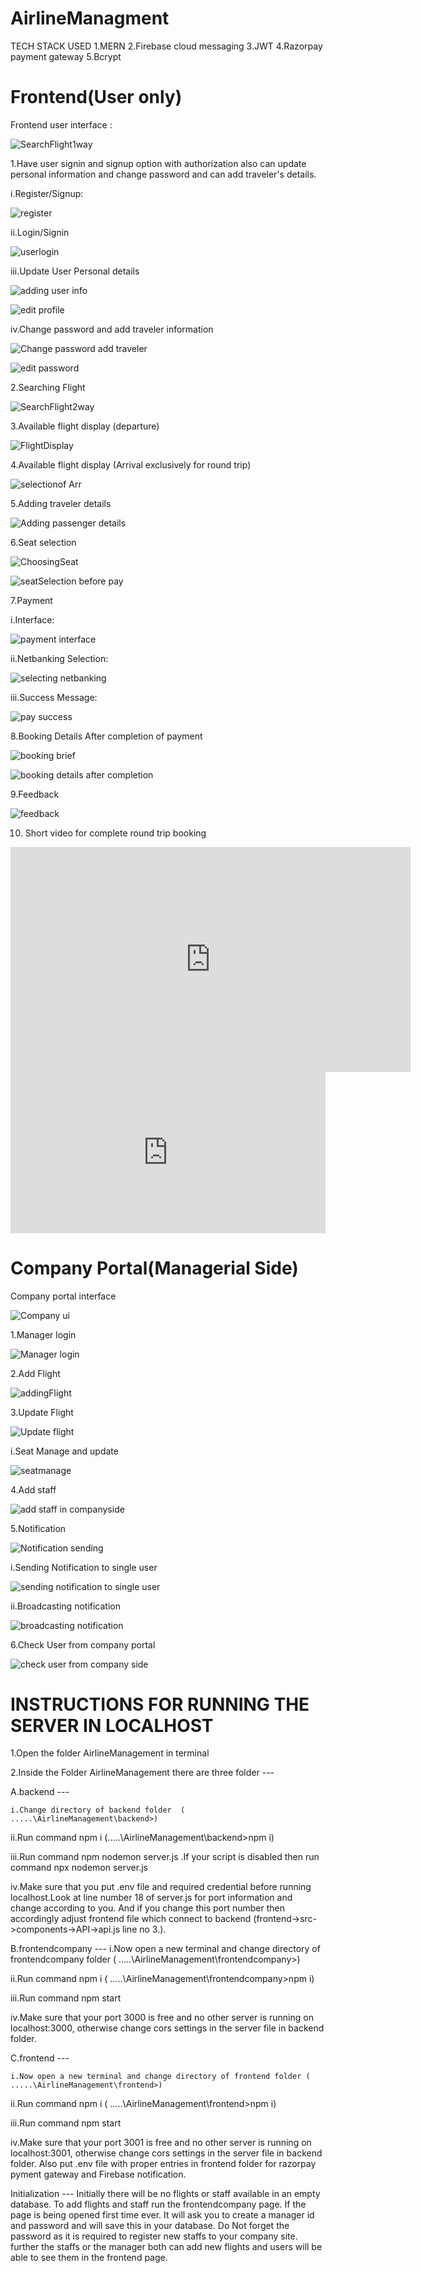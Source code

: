 
# AirlineManagment
TECH STACK USED
1.MERN 
2.Firebase cloud messaging
3.JWT
4.Razorpay payment gateway
5.Bcrypt

# Frontend(User only)
Frontend user interface :


![SearchFlight1way](https://github.com/user-attachments/assets/73c86120-82a9-4251-9604-bf56ded4fb35)


1.Have user signin and signup option with authorization  also can update personal information and change password and can add traveler's details.


i.Register/Signup:

![register](https://github.com/user-attachments/assets/9424c587-65a6-4087-984c-9ae7b5ed4879)

ii.Login/Signin

![userlogin](https://github.com/user-attachments/assets/3448d64d-7933-45f4-bd36-b931ac7a03dd)

iii.Update User Personal details

![adding user info](https://github.com/user-attachments/assets/5fedb7a2-f29d-4ab0-90b7-8e964c9f465c)

![edit profile](https://github.com/user-attachments/assets/09855c5f-566e-430b-952f-bb2cdad6dbd9)

iv.Change password and add traveler information

![Change password   add traveler](https://github.com/user-attachments/assets/404b4a6f-aa55-4ec2-a8f0-69c003568ae6)


![edit password](https://github.com/user-attachments/assets/a07d6d3a-5812-4cde-82db-833d6b01242f)



2.Searching Flight 

![SearchFlight2way](https://github.com/user-attachments/assets/66597d5f-22fc-4500-9e90-6f756b4b357e)

3.Available flight display (departure)

![FlightDisplay](https://github.com/user-attachments/assets/2a0fff9c-2eab-4df3-b237-5f831926c7ff)


4.Available flight display (Arrival  exclusively for round trip)

![selectionof Arr](https://github.com/user-attachments/assets/c6cdcf54-8fe6-4627-a1d2-498230436cf3)


5.Adding traveler details

![Adding passenger details](https://github.com/user-attachments/assets/fc5c6de3-53f3-43ea-aa07-3fd624cf2283)


6.Seat selection

![ChoosingSeat](https://github.com/user-attachments/assets/c9104317-92ba-4507-a1b8-a2368b33ece4)

![seatSelection before pay](https://github.com/user-attachments/assets/aad76b18-8ad8-4be3-93e8-b6f35188a61d)


 7.Payment
 
 i.Interface:
 
 ![payment interface](https://github.com/user-attachments/assets/b5f51c43-053e-4cc7-957f-713585acc461)

ii.Netbanking Selection:

![selecting netbanking](https://github.com/user-attachments/assets/a13df50c-97ea-4cb5-995d-c7c0e29561eb)

iii.Success Message:

![pay success](https://github.com/user-attachments/assets/f38d4793-a80e-43c8-98d0-8195cfe33291)

8.Booking Details After completion of payment

 ![booking brief ](https://github.com/user-attachments/assets/00a900b8-12e0-4b16-8271-69fdc436b768)

![booking details after completion](https://github.com/user-attachments/assets/ff8530b7-e3ff-42c9-88f9-04e64ce8fd5f)

9.Feedback

![feedback](https://github.com/user-attachments/assets/df951111-39ef-4a15-8797-5c3289774490)

10. Short video for complete round trip booking

<iframe title="vimeo-player" src="https://player.vimeo.com/video/994337323?h=e2a5f477d5" width="640" height="360" frameborder="0"    allowfullscreen></iframe>
<div style="padding:51.13% 0 0 0;position:relative;"><iframe src="https://player.vimeo.com/video/994337323?badge=0&amp;autopause=0&amp;player_id=0&amp;app_id=58479" frameborder="0" allow="autoplay; fullscreen; picture-in-picture; clipboard-write" style="position:absolute;top:0;left:0;width:100%;height:100%;" title="Flight booking Process"></iframe></div><script src="https://player.vimeo.com/api/player.js"></script>

# Company Portal(Managerial Side)

Company portal interface

![Company ui](https://github.com/user-attachments/assets/b284f1df-677e-4be3-8b53-4d0177e61baa)

1.Manager login

![Manager login](https://github.com/user-attachments/assets/4a2d3d19-8b1a-4b03-875f-ef460b43a6bf)

2.Add Flight 

![addingFlight](https://github.com/user-attachments/assets/fc722112-123d-465a-82d7-7da9a4a83e7c)

3.Update Flight

![Update flight](https://github.com/user-attachments/assets/9759427d-17f2-433e-93fd-aee743beb3bd)

i.Seat Manage and update

![seatmanage](https://github.com/user-attachments/assets/aa1af037-40cd-4d74-98c1-56b89f497517)


4.Add staff

![add staff in companyside](https://github.com/user-attachments/assets/f8412378-32d0-4577-ac81-a626d882ba47)

5.Notification

![Notification sending](https://github.com/user-attachments/assets/6692f09e-a5a5-4b65-8bf5-2889c6a466c5)

i.Sending Notification to single user

![sending notification to single user](https://github.com/user-attachments/assets/a3c5af9d-1cbb-45dd-bff5-8f59cf2037bf)

 ii.Broadcasting notification
 
![broadcasting notification](https://github.com/user-attachments/assets/8d55b847-b911-4576-b5b3-c09cb6cdf53d)

6.Check User from company portal

![check user from company side](https://github.com/user-attachments/assets/e59e64ef-039c-444b-8d31-165fd4ccde04)


# INSTRUCTIONS FOR RUNNING THE SERVER IN LOCALHOST


1.Open the folder AirlineManagement in terminal

2.Inside the Folder AirlineManagement there are three folder ---


  A.backend ---
  
    i.Change directory of backend folder  ( .....\AirlineManagement\backend>)
    
   ii.Run command  npm i              (.....\AirlineManagement\backend>npm i)
   
  iii.Run command  npm nodemon server.js .If your script is disabled then  run command  npx nodemon server.js
  
   iv.Make sure that you put .env file and required credential before running localhost.Look at line number 18 of server.js  for port information and change according to you. And if you change this port number then accordingly adjust frontend file which connect to backend   (frontend->src->components->API->api.js     line no 3.).

  B.frontendcompany   ---
    i.Now open a new terminal and change directory of frontendcompany folder ( .....\AirlineManagement\frontendcompany>)
    
   ii.Run command npm i      ( .....\AirlineManagement\frontendcompany>npm i)
   
  iii.Run command npm start
  
   iv.Make sure that your port 3000 is free and no other server is running on localhost:3000, otherwise change cors settings in the server file in backend folder.


  C.frontend   ---
  
    i.Now open a new terminal and change directory of frontend folder ( .....\AirlineManagement\frontend>)
    
   ii.Run command npm i      ( .....\AirlineManagement\frontend>npm i)
   
  iii.Run command npm start
  
   iv.Make sure that your port 3001 is free and no other server is running on localhost:3001, otherwise change cors settings in the server file in backend folder. Also put .env file with proper  entries in frontend folder for razorpay pyment gateway and Firebase notification.

   
Initialization   ---
  Initially there will be no flights or staff available in an empty database. To add flights and staff run the frontendcompany page. If the page is being opened first time ever. It will ask you to create a manager id and password and will save this in your database. Do Not forget the password as it is required to register new staffs to your company site. further the staffs or the manager both can add new flights and users will be able to see them in the frontend page.
  
   

